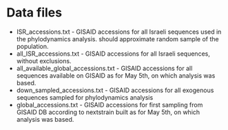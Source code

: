 # Data files
* ISR_accessions.txt - GISAID accessions for all Israeli sequences used in the phylodynamics analysis. should approximate random sample of the population.
* all_ISR_accessions.txt - GISAID accessions for all Israeli sequences, without exclusions.
* all_available_global_accessions.txt - GISAID accessions for all sequences available on GISAID as for May 5th, on which analysis was based.
* down_sampled_accessions.txt -  GISAID accessions for all exogenous sequences sampled for phylodynamics analysis
* global_accessions.txt - GISAID accessions for first sampling from GISAID DB according to nextstrain built as for May 5th, on which analysis was based. 

